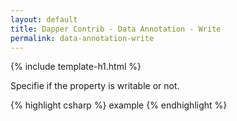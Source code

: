 ```yaml
---
layout: default
title: Dapper Contrib - Data Annotation - Write
permalink: data-annotation-write
---
```


{% include template-h1.html %}

Specifie if the property is writable or not.

{% highlight csharp %}
example
{% endhighlight %}
